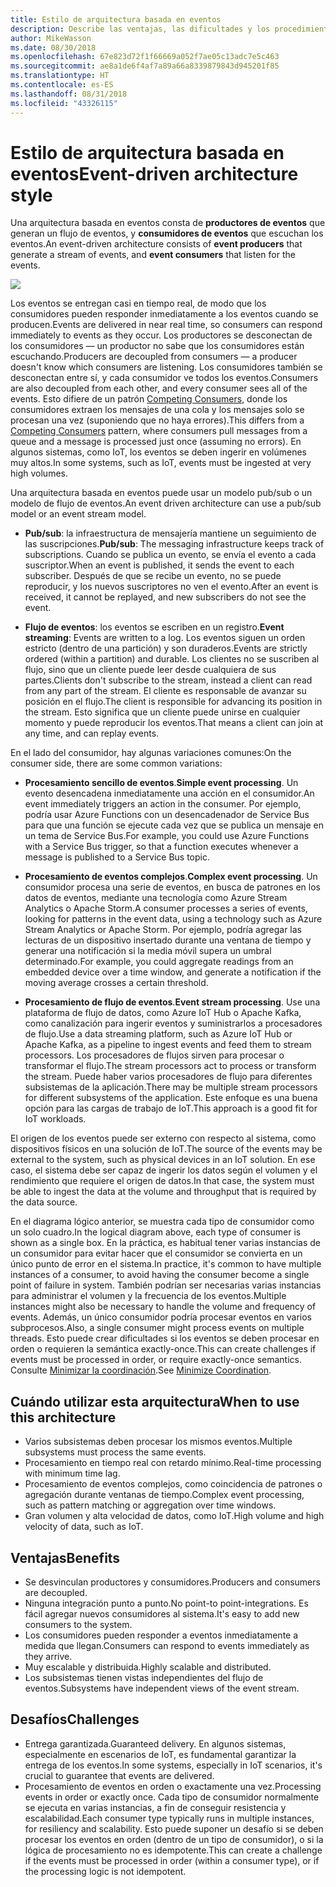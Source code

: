 ```yaml
---
title: Estilo de arquitectura basada en eventos
description: Describe las ventajas, las dificultades y los procedimientos recomendados para las arquitecturas IoT y basadas en eventos en Azure.
author: MikeWasson
ms.date: 08/30/2018
ms.openlocfilehash: 67e823d72f1f66669a052f7ae05c13adc7e5c463
ms.sourcegitcommit: ae8a1de6f4af7a89a66a8339879843d945201f85
ms.translationtype: HT
ms.contentlocale: es-ES
ms.lasthandoff: 08/31/2018
ms.locfileid: "43326115"
---
```

# <a name="event-driven-architecture-style"></a><span data-ttu-id="733ba-103">Estilo de arquitectura basada en eventos</span><span class="sxs-lookup"><span data-stu-id="733ba-103">Event-driven architecture style</span></span>

<span data-ttu-id="733ba-104">Una arquitectura basada en eventos consta de **productores de eventos** que generan un flujo de eventos, y **consumidores de eventos** que escuchan los eventos.</span><span class="sxs-lookup"><span data-stu-id="733ba-104">An event-driven architecture consists of **event producers** that generate a stream of events, and **event consumers** that listen for the events.</span></span> 

![](./images/event-driven.svg)

<span data-ttu-id="733ba-105">Los eventos se entregan casi en tiempo real, de modo que los consumidores pueden responder inmediatamente a los eventos cuando se producen.</span><span class="sxs-lookup"><span data-stu-id="733ba-105">Events are delivered in near real time, so consumers can respond immediately to events as they occur.</span></span> <span data-ttu-id="733ba-106">Los productores se desconectan de los consumidores &mdash; un productor no sabe que los consumidores están escuchando.</span><span class="sxs-lookup"><span data-stu-id="733ba-106">Producers are decoupled from consumers &mdash; a producer doesn't know which consumers are listening.</span></span> <span data-ttu-id="733ba-107">Los consumidores también se desconectan entre sí, y cada consumidor ve todos los eventos.</span><span class="sxs-lookup"><span data-stu-id="733ba-107">Consumers are also decoupled from each other, and every consumer sees all of the events.</span></span> <span data-ttu-id="733ba-108">Esto difiere de un patrón [Competing Consumers][competing-consumers], donde los consumidores extraen los mensajes de una cola y los mensajes solo se procesan una vez (suponiendo que no haya errores).</span><span class="sxs-lookup"><span data-stu-id="733ba-108">This differs from a [Competing Consumers][competing-consumers] pattern, where consumers pull messages from a queue and a message is processed just once (assuming no errors).</span></span> <span data-ttu-id="733ba-109">En algunos sistemas, como IoT, los eventos se deben ingerir en volúmenes muy altos.</span><span class="sxs-lookup"><span data-stu-id="733ba-109">In some systems, such as IoT, events must be ingested at very high volumes.</span></span>

<span data-ttu-id="733ba-110">Una arquitectura basada en eventos puede usar un modelo pub/sub o un modelo de flujo de eventos.</span><span class="sxs-lookup"><span data-stu-id="733ba-110">An event driven architecture can use a pub/sub model or an event stream model.</span></span> 

- <span data-ttu-id="733ba-111">**Pub/sub**: la infraestructura de mensajería mantiene un seguimiento de las suscripciones.</span><span class="sxs-lookup"><span data-stu-id="733ba-111">**Pub/sub**: The messaging infrastructure keeps track of subscriptions.</span></span> <span data-ttu-id="733ba-112">Cuando se publica un evento, se envía el evento a cada suscriptor.</span><span class="sxs-lookup"><span data-stu-id="733ba-112">When an event is published, it sends the event to each subscriber.</span></span> <span data-ttu-id="733ba-113">Después de que se recibe un evento, no se puede reproducir, y los nuevos suscriptores no ven el evento.</span><span class="sxs-lookup"><span data-stu-id="733ba-113">After an event is received, it cannot be replayed, and new subscribers do not see the event.</span></span> 

- <span data-ttu-id="733ba-114">**Flujo de eventos**: los eventos se escriben en un registro.</span><span class="sxs-lookup"><span data-stu-id="733ba-114">**Event streaming**: Events are written to a log.</span></span> <span data-ttu-id="733ba-115">Los eventos siguen un orden estricto (dentro de una partición) y son duraderos.</span><span class="sxs-lookup"><span data-stu-id="733ba-115">Events are strictly ordered (within a partition) and durable.</span></span> <span data-ttu-id="733ba-116">Los clientes no se suscriben al flujo, sino que un cliente puede leer desde cualquiera de sus partes.</span><span class="sxs-lookup"><span data-stu-id="733ba-116">Clients don't subscribe to the stream, instead a client can read from any part of the stream.</span></span> <span data-ttu-id="733ba-117">El cliente es responsable de avanzar su posición en el flujo.</span><span class="sxs-lookup"><span data-stu-id="733ba-117">The client is responsible for advancing its position in the stream.</span></span> <span data-ttu-id="733ba-118">Esto significa que un cliente puede unirse en cualquier momento y puede reproducir los eventos.</span><span class="sxs-lookup"><span data-stu-id="733ba-118">That means a client can join at any time, and can replay events.</span></span>

<span data-ttu-id="733ba-119">En el lado del consumidor, hay algunas variaciones comunes:</span><span class="sxs-lookup"><span data-stu-id="733ba-119">On the consumer side, there are some common variations:</span></span>

- <span data-ttu-id="733ba-120">**Procesamiento sencillo de eventos**.</span><span class="sxs-lookup"><span data-stu-id="733ba-120">**Simple event processing**.</span></span> <span data-ttu-id="733ba-121">Un evento desencadena inmediatamente una acción en el consumidor.</span><span class="sxs-lookup"><span data-stu-id="733ba-121">An event immediately triggers an action in the consumer.</span></span> <span data-ttu-id="733ba-122">Por ejemplo, podría usar Azure Functions con un desencadenador de Service Bus para que una función se ejecute cada vez que se publica un mensaje en un tema de Service Bus.</span><span class="sxs-lookup"><span data-stu-id="733ba-122">For example, you could use Azure Functions with a Service Bus trigger, so that a function executes whenever a message is published to a Service Bus topic.</span></span>

- <span data-ttu-id="733ba-123">**Procesamiento de eventos complejos**.</span><span class="sxs-lookup"><span data-stu-id="733ba-123">**Complex event processing**.</span></span> <span data-ttu-id="733ba-124">Un consumidor procesa una serie de eventos, en busca de patrones en los datos de eventos, mediante una tecnología como Azure Stream Analytics o Apache Storm.</span><span class="sxs-lookup"><span data-stu-id="733ba-124">A consumer processes a series of events, looking for patterns in the event data, using a technology such as Azure Stream Analytics or Apache Storm.</span></span> <span data-ttu-id="733ba-125">Por ejemplo, podría agregar las lecturas de un dispositivo insertado durante una ventana de tiempo y generar una notificación si la media móvil supera un umbral determinado.</span><span class="sxs-lookup"><span data-stu-id="733ba-125">For example, you could aggregate readings from an embedded device over a time window, and generate a notification if the moving average crosses a certain threshold.</span></span> 

- <span data-ttu-id="733ba-126">**Procesamiento de flujo de eventos**.</span><span class="sxs-lookup"><span data-stu-id="733ba-126">**Event stream processing**.</span></span> <span data-ttu-id="733ba-127">Use una plataforma de flujo de datos, como Azure IoT Hub o Apache Kafka, como canalización para ingerir eventos y suministrarlos a procesadores de flujo.</span><span class="sxs-lookup"><span data-stu-id="733ba-127">Use a data streaming platform, such as Azure IoT Hub or Apache Kafka, as a pipeline to ingest events and feed them to stream processors.</span></span> <span data-ttu-id="733ba-128">Los procesadores de flujos sirven para procesar o transformar el flujo.</span><span class="sxs-lookup"><span data-stu-id="733ba-128">The stream processors act to process or transform the stream.</span></span> <span data-ttu-id="733ba-129">Puede haber varios procesadores de flujo para diferentes subsistemas de la aplicación.</span><span class="sxs-lookup"><span data-stu-id="733ba-129">There may be multiple stream processors for different subsystems of the application.</span></span> <span data-ttu-id="733ba-130">Este enfoque es una buena opción para las cargas de trabajo de IoT.</span><span class="sxs-lookup"><span data-stu-id="733ba-130">This approach is a good fit for IoT workloads.</span></span>

<span data-ttu-id="733ba-131">El origen de los eventos puede ser externo con respecto al sistema, como dispositivos físicos en una solución de IoT.</span><span class="sxs-lookup"><span data-stu-id="733ba-131">The source of the events may be external to the system, such as physical devices in an IoT solution.</span></span> <span data-ttu-id="733ba-132">En ese caso, el sistema debe ser capaz de ingerir los datos según el volumen y el rendimiento que requiere el origen de datos.</span><span class="sxs-lookup"><span data-stu-id="733ba-132">In that case, the system must be able to ingest the data at the volume and throughput that is required by the data source.</span></span>

<span data-ttu-id="733ba-133">En el diagrama lógico anterior, se muestra cada tipo de consumidor como un solo cuadro.</span><span class="sxs-lookup"><span data-stu-id="733ba-133">In the logical diagram above, each type of consumer is shown as a single box.</span></span> <span data-ttu-id="733ba-134">En la práctica, es habitual tener varias instancias de un consumidor para evitar hacer que el consumidor se convierta en un único punto de error en el sistema.</span><span class="sxs-lookup"><span data-stu-id="733ba-134">In practice, it's common to have multiple instances of a consumer, to avoid having the consumer become a single point of failure in system.</span></span> <span data-ttu-id="733ba-135">También podrían ser necesarias varias instancias para administrar el volumen y la frecuencia de los eventos.</span><span class="sxs-lookup"><span data-stu-id="733ba-135">Multiple instances might also be necessary to handle the volume and frequency of events.</span></span> <span data-ttu-id="733ba-136">Además, un único consumidor podría procesar eventos en varios subprocesos.</span><span class="sxs-lookup"><span data-stu-id="733ba-136">Also, a single consumer might process events on multiple threads.</span></span> <span data-ttu-id="733ba-137">Esto puede crear dificultades si los eventos se deben procesar en orden o requieren la semántica exactly-once.</span><span class="sxs-lookup"><span data-stu-id="733ba-137">This can create challenges if events must be processed in order, or require exactly-once semantics.</span></span> <span data-ttu-id="733ba-138">Consulte [Minimizar la coordinación][minimize-coordination].</span><span class="sxs-lookup"><span data-stu-id="733ba-138">See [Minimize Coordination][minimize-coordination].</span></span> 

## <a name="when-to-use-this-architecture"></a><span data-ttu-id="733ba-139">Cuándo utilizar esta arquitectura</span><span class="sxs-lookup"><span data-stu-id="733ba-139">When to use this architecture</span></span>

- <span data-ttu-id="733ba-140">Varios subsistemas deben procesar los mismos eventos.</span><span class="sxs-lookup"><span data-stu-id="733ba-140">Multiple subsystems must process the same events.</span></span> 
- <span data-ttu-id="733ba-141">Procesamiento en tiempo real con retardo mínimo.</span><span class="sxs-lookup"><span data-stu-id="733ba-141">Real-time processing with minimum time lag.</span></span>
- <span data-ttu-id="733ba-142">Procesamiento de eventos complejos, como coincidencia de patrones o agregación durante ventanas de tiempo.</span><span class="sxs-lookup"><span data-stu-id="733ba-142">Complex event processing, such as pattern matching or aggregation over time windows.</span></span>
- <span data-ttu-id="733ba-143">Gran volumen y alta velocidad de datos, como IoT.</span><span class="sxs-lookup"><span data-stu-id="733ba-143">High volume and high velocity of data, such as IoT.</span></span>

## <a name="benefits"></a><span data-ttu-id="733ba-144">Ventajas</span><span class="sxs-lookup"><span data-stu-id="733ba-144">Benefits</span></span>

- <span data-ttu-id="733ba-145">Se desvinculan productores y consumidores.</span><span class="sxs-lookup"><span data-stu-id="733ba-145">Producers and consumers are decoupled.</span></span>
- <span data-ttu-id="733ba-146">Ninguna integración punto a punto.</span><span class="sxs-lookup"><span data-stu-id="733ba-146">No point-to point-integrations.</span></span> <span data-ttu-id="733ba-147">Es fácil agregar nuevos consumidores al sistema.</span><span class="sxs-lookup"><span data-stu-id="733ba-147">It's easy to add new consumers to the system.</span></span>
- <span data-ttu-id="733ba-148">Los consumidores pueden responder a eventos inmediatamente a medida que llegan.</span><span class="sxs-lookup"><span data-stu-id="733ba-148">Consumers can respond to events immediately as they arrive.</span></span> 
- <span data-ttu-id="733ba-149">Muy escalable y distribuida.</span><span class="sxs-lookup"><span data-stu-id="733ba-149">Highly scalable and distributed.</span></span> 
- <span data-ttu-id="733ba-150">Los subsistemas tienen vistas independientes del flujo de eventos.</span><span class="sxs-lookup"><span data-stu-id="733ba-150">Subsystems have independent views of the event stream.</span></span>

## <a name="challenges"></a><span data-ttu-id="733ba-151">Desafíos</span><span class="sxs-lookup"><span data-stu-id="733ba-151">Challenges</span></span>

- <span data-ttu-id="733ba-152">Entrega garantizada.</span><span class="sxs-lookup"><span data-stu-id="733ba-152">Guaranteed delivery.</span></span> <span data-ttu-id="733ba-153">En algunos sistemas, especialmente en escenarios de IoT, es fundamental garantizar la entrega de los eventos.</span><span class="sxs-lookup"><span data-stu-id="733ba-153">In some systems, especially in IoT scenarios, it's crucial to guarantee that events are delivered.</span></span>
- <span data-ttu-id="733ba-154">Procesamiento de eventos en orden o exactamente una vez.</span><span class="sxs-lookup"><span data-stu-id="733ba-154">Processing events in order or exactly once.</span></span> <span data-ttu-id="733ba-155">Cada tipo de consumidor normalmente se ejecuta en varias instancias, a fin de conseguir resistencia y escalabilidad.</span><span class="sxs-lookup"><span data-stu-id="733ba-155">Each consumer type typically runs in multiple instances, for resiliency and scalability.</span></span> <span data-ttu-id="733ba-156">Esto puede suponer un desafío si se deben procesar los eventos en orden (dentro de un tipo de consumidor), o si la lógica de procesamiento no es idempotente.</span><span class="sxs-lookup"><span data-stu-id="733ba-156">This can create a challenge if the events must be processed in order (within a consumer type), or if the processing logic is not idempotent.</span></span>

 <!-- links -->

[competing-consumers]: ../../patterns/competing-consumers.md
[minimize-coordination]: ../design-principles/minimize-coordination.md


